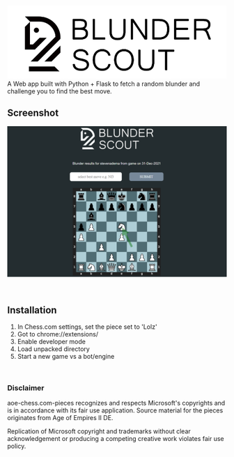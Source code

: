 ![Chess.com AoE Board](/static/blunder_scout.png)
A Web app built with Python + Flask to fetch a random blunder and challenge you to find the best move.

## Screenshot

![Chess.com AoE Board](/static/blunder_scout_screenshot.png)

<br/>

## Installation

1. In Chess.com settings, set the piece set to 'Lolz'
2. Got to chrome://extensions/
3. Enable developer mode
4. Load unpacked directory
5. Start a new game vs a bot/engine

<br/>

### Disclaimer

aoe-chess.com-pieces recognizes and respects Microsoft's copyrights and is in accordance with its fair use application. Source material for the pieces originates from Age of Empires II DE.

 Replication of Microsoft copyright and trademarks without clear acknowledgement or producing a competing creative work violates fair use policy.
